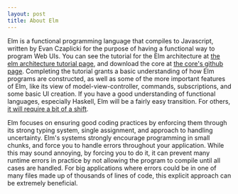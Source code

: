 ```yaml
---
layout: post	
title: About Elm
---
```

Elm is a functional programming language that compiles to Javascript, written by Evan Czaplicki for the purpose of having a functional way to program Web UIs. You can see the tutorial for the Elm architecture at [the elm architecture tutorial page](http://guide.elm-lang.org/), and download the core at [the core's github page](https://github.com/elm-lang/core). Completing the tutorial grants a basic understanding of how Elm programs are constructed, as well as some of the more important features of Elm, like its view of model-view-controller, commands, subscriptions, and some basic UI creation. If you have a good understanding of functional languages, especially Haskell, Elm will be a fairly easy transition. For others, [it will require a bit of a shift](../Object-Oriented-Differences).

Elm focuses on ensuring good coding practices by enforcing them through its strong typing system, single assignment, and approach to handling uncertainty. Elm's systems strongly encourage programming in small chunks, and force you to handle errors throughout your application. While this may sound annoying, by forcing you to do it, it can prevent many runtime errors in practice by not allowing the program to compile until all cases are handled. For big applications where errors could be in one of many files made up of thousands of lines of code, this explicit approach can be extremely beneficial.
